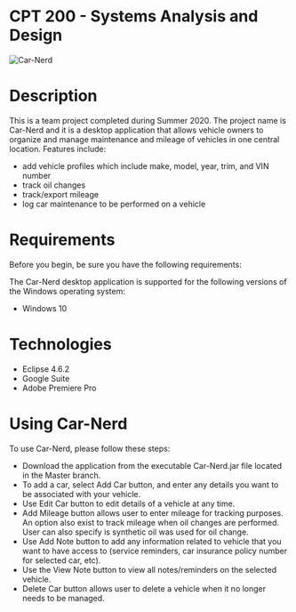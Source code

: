 # CPT 200 - Systems Analysis and Design 

![Car-Nerd](https://user-images.githubusercontent.com/66530969/88107984-b2365380-cb6d-11ea-9628-272dbf453142.png)

# Description
This is a team project completed during Summer 2020.
The project name is Car-Nerd and it is a desktop application that allows vehicle owners to organize and manage maintenance and mileage of vehicles in one central location.
Features include:
* add vehicle profiles which include make, model, year, trim, and VIN number 
* track oil changes 
* track/export mileage 
* log car maintenance to be performed on a vehicle

# Requirements
Before you begin, be sure you have the following requirements:

The Car-Nerd desktop application is supported for the following versions of the Windows operating system: 
* Windows 10

# Technologies
- Eclipse 4.6.2
- Google Suite
- Adobe Premiere Pro

# Using Car-Nerd
To use Car-Nerd, please follow these steps:

- Download the application from the executable Car-Nerd.jar file located in the Master branch.
- To add a car, select Add Car button, and enter any details you want to be associated with your vehicle.
- Use Edit Car button to edit details of a vehicle at any time.
- Add Mileage button allows user to enter mileage for tracking purposes. An option also exist to track mileage when oil changes are performed. User can also specify is synthetic oil was used for oil change.
- Use Add Note button to add any information related to vehicle that you want to have access to (service reminders, car insurance policy number for selected car, etc).
- Use the View Note button to view all notes/reminders on the selected vehicle.
- Delete Car button allows user to delete a vehicle when it no longer needs to be managed.


